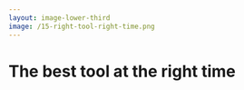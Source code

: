 ```yaml
---
layout: image-lower-third
image: /15-right-tool-right-time.png
---
```


# The best tool at the right time

<!--

**Speaker Notes:**
Main message: Context Engineering is about providing specific, relevant information with trust in system capability

- Right information
- Right time
- Specificity trust

*Transition: But here's the key insight that changed everything for me.*

...

Context Engineering is the discipline of providing the right information at the right time. In Lego terms: instead of a generic instruction manual, you provide the specific manual, the right pieces, and relevant examples for THIS particular build. In parenting terms: instead of universal rules, you provide appropriate boundaries and context for THIS specific situation, trusting their maturity to handle it well. The key insight is specificity and trust in the system's capability to work intelligently within the provided context.

-->
